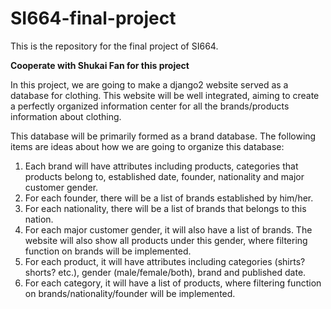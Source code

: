 # SI664-final-project
This is the repository for the final project of SI664.


**Cooperate with Shukai Fan for this project**

In this project, we are going to make a django2 website served as a database for clothing. This website will be well integrated, aiming to create a perfectly organized information center for all the brands/products information about clothing.  

This database will be primarily formed as a brand database. The following items are ideas about how we are going to organize this database:

1. Each brand will have attributes including products, categories that products belong to, established date, founder, nationality and major customer gender. 
2. For each founder, there will be a list of brands established by him/her. 
3. For each nationality, there will be a list of brands that belongs to this nation. 
4. For each major customer gender, it will also have a list of brands. The website will also show all products under this gender, where filtering function on brands will be implemented.
5. For each product, it will have attributes including categories (shirts? shorts? etc.), gender (male/female/both), brand and published date.
6. For each category, it will have a list of products, where filtering function on brands/nationality/founder will be implemented.
